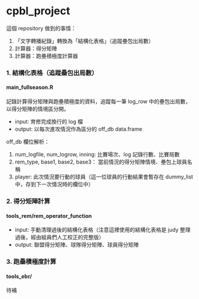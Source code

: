 # cpbl_project
這個 repository 做到的事情：
 1. 「文字轉播紀錄」轉換為「結構化表格」（追蹤壘包出局數）
 2. 計算器：得分矩陣
 3. 計算器：跑壘積極度計算器


### 1. 結構化表格（追蹤壘包出局數）
#### main_fullseason.R 
記錄計算得分矩陣與跑壘積極度的資料，追蹤每一筆 log_row 中的壘包出局數，以得分矩陣的情境區分開。

- input: 育修完成換行的 log 檔
- output: 以每次進攻情況作為區分的 off_db data.frame

off_db 欄位解析：
 1. num_logfile, num_logrow, inning: 比賽場次、log 記錄行數、比賽局數
 2. rem_type, base1, base2, base3： 當前情況的得分矩陣情境、壘包上球員名稱
 3. player: 此次情況要行動的球員（這一位球員的行動結果會暫存在 dummy_list 中，存到下一次情況時的欄位中）


### 2. 得分矩陣計算
#### tools_rem/rem_operator_function
 - input: 手動清理過後的結構化表格（注意這裡使用的結構化表格是 judy 整理過後，經由組員們人工校正的完整版）
 - output: 聯盟得分矩陣、球隊得分矩陣、球員得分矩陣

### 3. 跑壘積極度計算
#### tools_ebr/
待補 
